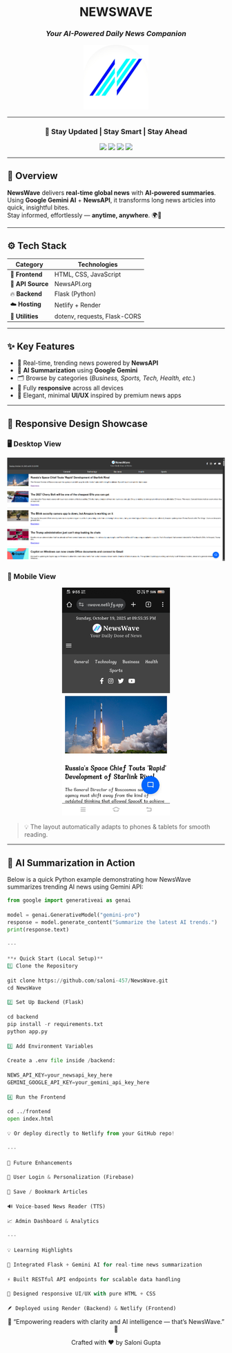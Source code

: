 <!-- 🌊 NEWSWAVE - Modern README Design -->

<div align="center">

# **NEWSWAVE**
### _Your AI-Powered Daily News Companion_

<p align="center">
  <img src="https://github.com/saloni-457/NewsWave/blob/main/logo.png" alt="NewsWave Logo" width="150px">
</p>

---

### 📰 **Stay Updated | Stay Smart | Stay Ahead**

<p align="center">
  <img src="https://img.shields.io/badge/Frontend%20Live%20🟢-Netlify-blue?style=for-the-badge&logo=netlify">
  <img src="https://img.shields.io/badge/Backend%20Live%20🟣-Render-purple?style=for-the-badge&logo=render">
  <img src="https://img.shields.io/badge/Made%20With-Python%20%7C%20Flask-blue?style=for-the-badge&logo=python">
  <img src="https://img.shields.io/badge/Powered%20By-Google%20Gemini%20AI-orange?style=for-the-badge&logo=google">
</p>


---

</div>

## 💫 **Overview**

**NewsWave** delivers **real-time global news** with **AI-powered summaries**.  
Using **Google Gemini AI** + **NewsAPI**, it transforms long news articles into quick, insightful bites.  
Stay informed, effortlessly — **anytime, anywhere**. 🌍🧠

---

## ⚙️ **Tech Stack**

<div align="center">

| Category | Technologies |
|-----------|---------------|
| 🎨 **Frontend** | HTML, CSS, JavaScript |
| 📰 **API Source** | NewsAPI.org |
| 🔥 **Backend** | Flask (Python) |
| ☁️ **Hosting** | Netlify + Render |
| 🧰 **Utilities** | dotenv, requests, Flask-CORS |

</div>

---

## ✨ **Key Features**

- 📰 Real-time, trending news powered by **NewsAPI**
- 🤖 **AI Summarization** using **Google Gemini**
- 🗂️ Browse by categories (*Business, Sports, Tech, Health, etc.*)
- 📱 Fully **responsive** across all devices
- 🎨 Elegant, minimal **UI/UX** inspired by premium news apps

---

## 📱 **Responsive Design Showcase**

### 🖥️ Desktop View
<p align="center">
  <img src="https://github.com/saloni-457/NewsWave/blob/main/desktop_newswave.png" alt="Desktop View" width="650px">
</p>

### 📲 Mobile View
<p align="center">
  <img src="https://github.com/saloni-457/NewsWave/blob/main/mobile_newswave.png" alt="Mobile View" width="250px">
</p>

> 💡 The layout automatically adapts to phones & tablets for smooth reading.

---

## 🧠 **AI Summarization in Action**

Below is a quick Python example demonstrating how NewsWave summarizes trending AI news using Gemini API:

```python
from google import generativeai as genai

model = genai.GenerativeModel("gemini-pro")
response = model.generate_content("Summarize the latest AI trends.")
print(response.text)

---

**⚡ Quick Start (Local Setup)**
1️⃣ Clone the Repository

git clone https://github.com/saloni-457/NewsWave.git
cd NewsWave

2️⃣ Set Up Backend (Flask)

cd backend
pip install -r requirements.txt
python app.py

3️⃣ Add Environment Variables

Create a .env file inside /backend:

NEWS_API_KEY=your_newsapi_key_here
GEMINI_GOOGLE_API_KEY=your_gemini_api_key_here

4️⃣ Run the Frontend

cd ../frontend
open index.html

💡 Or deploy directly to Netlify from your GitHub repo!

---

🌈 Future Enhancements

🔐 User Login & Personalization (Firebase)

📌 Save / Bookmark Articles

🔊 Voice-based News Reader (TTS)

📈 Admin Dashboard & Analytics

---

💡 Learning Highlights

🧩 Integrated Flask + Gemini AI for real-time news summarization

⚡ Built RESTful API endpoints for scalable data handling

🎨 Designed responsive UI/UX with pure HTML + CSS

🪶 Deployed using Render (Backend) & Netlify (Frontend)


 ```


<div align="center">
<p> 🌟 “Empowering readers with clarity and AI intelligence — that’s NewsWave.” 🌊 <p>
<p> Crafted with ❤️ by Saloni Gupta </p>
</div>

